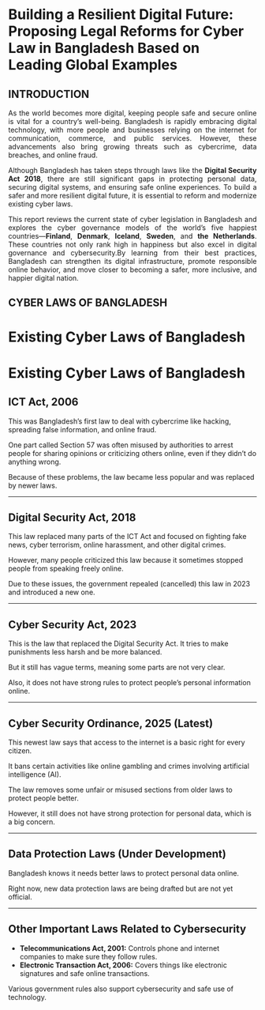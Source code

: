 # Building a Resilient Digital Future: Proposing Legal Reforms for Cyber Law in Bangladesh Based on Leading Global Examples

## INTRODUCTION

<p align="justify">
As the world becomes more digital, keeping people safe and secure online is vital for a country’s well-being. Bangladesh is rapidly embracing digital technology, with more people and businesses relying on the internet for communication, commerce, and public services. However, these advancements also bring growing threats such as cybercrime, data breaches, and online fraud.
</p>

<p align="justify">
Although Bangladesh has taken steps through laws like the <strong>Digital Security Act 2018</strong>, there are still significant gaps in protecting personal data, securing digital systems, and ensuring safe online experiences. To build a safer and more resilient digital future, it is essential to reform and modernize existing cyber laws.
</p>

<p align="justify">
This report reviews the current state of cyber legislation in Bangladesh and explores the cyber governance models of the world’s five happiest countries—<strong>Finland</strong>, <strong>Denmark</strong>, <strong>Iceland</strong>, <strong>Sweden</strong>, and <strong>the Netherlands</strong>. These countries not only rank high in happiness but also excel in digital governance and cybersecurity.By learning from their best practices, Bangladesh can strengthen its digital infrastructure, promote responsible online behavior, and move closer to becoming a safer, more inclusive, and happier digital nation.
</p>


## CYBER LAWS OF BANGLADESH
# Existing Cyber Laws of Bangladesh
# **Existing Cyber Laws of Bangladesh**

## **ICT Act, 2006**  
This was Bangladesh’s first law to deal with cybercrime like hacking, spreading false information, and online fraud.  

One part called Section 57 was often misused by authorities to arrest people for sharing opinions or criticizing others online, even if they didn’t do anything wrong.  

Because of these problems, the law became less popular and was replaced by newer laws.  

---

## **Digital Security Act, 2018**  
This law replaced many parts of the ICT Act and focused on fighting fake news, cyber terrorism, online harassment, and other digital crimes.  

However, many people criticized this law because it sometimes stopped people from speaking freely online.  

Due to these issues, the government repealed (cancelled) this law in 2023 and introduced a new one.  

---

## **Cyber Security Act, 2023**  
This is the law that replaced the Digital Security Act. It tries to make punishments less harsh and be more balanced.  

But it still has vague terms, meaning some parts are not very clear.  

Also, it does not have strong rules to protect people’s personal information online.  

---

## **Cyber Security Ordinance, 2025 (Latest)**  
This newest law says that access to the internet is a basic right for every citizen.  

It bans certain activities like online gambling and crimes involving artificial intelligence (AI).  

The law removes some unfair or misused sections from older laws to protect people better.  

However, it still does not have strong protection for personal data, which is a big concern.  

---

## **Data Protection Laws (Under Development)**  
Bangladesh knows it needs better laws to protect personal data online.  

Right now, new data protection laws are being drafted but are not yet official.  

---

## **Other Important Laws Related to Cybersecurity**  
- **Telecommunications Act, 2001:** Controls phone and internet companies to make sure they follow rules.  
- **Electronic Transaction Act, 2006:** Covers things like electronic signatures and safe online transactions.  

Various government rules also support cybersecurity and safe use of technology.




